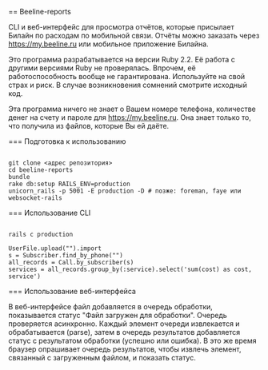 == Beeline-reports

CLI и веб-интерфейс для просмотра отчётов, которые присылает Билайн по расходам по мобильной связи.
Отчёты можно заказать через https://my.beeline.ru или мобильное приложение Билайна.

Это программа разрабатывается на версии Ruby 2.2. Её работа с другими версиями Ruby не проверялась.
Впрочем, её работоспособность вообще не гарантирована. Используйте на свой страх и риск.
В случае возникновения сомнений смотрите исходный код.

Эта программа ничего не знает о Вашем номере телефона, количестве денег на счету и пароле для https://my.beeline.ru.
Она знает только то, что получила из файлов, которые Вы ей даёте.

=== Подготовка к использованию

<code>
git clone <адрес репозитория>
cd beeline-reports
bundle
rake db:setup RAILS_ENV=production
unicorn_rails -p 5001 -E production -D # позже: foreman, faye или websocket-rails
</code>

=== Использование CLI

<code>
rails c production
</code>

<code ruby>
UserFile.upload("<filename>").import
s = Subscriber.find_by_phone("<phone 9XXxxxxxxx>")
all_records = Call.by_subscriber(s)
services = all_records.group_by(:service).select('sum(cost) as cost, service')
</code>

=== Использование веб-интерфейса


В веб-интерфейсе файл добавляется в очередь обработки, показывается статус "Файл загружен для обработки".
Очередь проверяется асинхронно. Каждый элемент очереди извлекается и обрабатывается (parse), затем в очередь
результатов добавляется статус с результатом обработки (успешно или ошибка). В это же время браузер опрашивает очередь
результатов, чтобы извлечь элемент, связанный с загруженным файлом, и показать статус.
